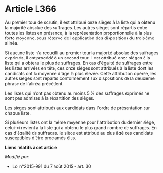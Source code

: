 # Article L366

Au premier tour de scrutin, il est attribué onze sièges à la liste qui a obtenu la majorité absolue des suffrages. Les autres
sièges sont répartis entre toutes les listes en présence, à la représentation proportionnelle à la plus forte moyenne, sous
réserve de l'application des dispositions du troisième alinéa.

Si aucune liste n'a recueilli au premier tour la majorité absolue des suffrages exprimés, il est procédé à un second tour. Il
est attribué onze sièges à la liste qui a obtenu le plus de suffrages. En cas d'égalité de suffrages entre les listes
arrivées en tête, ces onze sièges sont attribués à la liste dont les candidats ont la moyenne d'âge la plus élevée. Cette
attribution opérée, les autres sièges sont répartis conformément aux dispositions de la deuxième phrase de l'alinéa
précédent.

Les listes qui n'ont pas obtenu au moins 5 % des suffrages exprimés ne sont pas admises à la répartition des sièges.

Les sièges sont attribués aux candidats dans l'ordre de présentation sur chaque liste.

Si plusieurs listes ont la même moyenne pour l'attribution du dernier siège, celui-ci revient à la liste qui a obtenu le plus
grand nombre de suffrages. En cas d'égalité de suffrages, le siège est attribué au plus âgé des candidats susceptibles d'être
proclamés élus.

**Liens relatifs à cet article**

_Modifié par_:

  - Loi n°2015-991 du 7 août 2015 - art. 30
